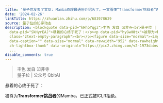 ```yaml
---
title: '量子位发表了文章: Mamba原理最通俗介绍火了，一文看懂“Transformer挑战者”两大主要思想！网友：年度最佳解读'
date: '2024-02-26'
linkTitle: https://zhuanlan.zhihu.com/p/683978639
source: 量子位的知乎动态
description: <blockquote data-pid="kHhbYqgz">丰色 发自 凹非寺<br>量子位 | 公众号 QbitAI</blockquote><p
  data-pid="SkHyrEAJ">悬着的心终于死了：</p><p data-pid="hyGwH8tx">被尊为<b>Transformer挑战者</b>的Mamba，已正式被ICLR拒绝。</p><p
  class="ztext-empty-paragraph"><br></p><figure data-size="normal"><img src="https://pic2.zhimg.com/v2-1973dabea9a91ab42e3f8d08f64ca7d1_1440w.jpg"
  data-caption="" data-size="normal" data-rawwidth="952" data-rawheight="1124" class="origin_image
  zh-lightbox-thumb" data-original="https://pic2.zhimg.com/v2-1973dabea9a91ab42e3f8d08f64ca7d1_r.jp
  ...
disable_comments: true
---
```

<blockquote data-pid="kHhbYqgz">丰色 发自 凹非寺<br>量子位 | 公众号 QbitAI</blockquote><p data-pid="SkHyrEAJ">悬着的心终于死了：</p><p data-pid="hyGwH8tx">被尊为<b>Transformer挑战者</b>的Mamba，已正式被ICLR拒绝。</p><p class="ztext-empty-paragraph"><br></p><figure data-size="normal"><img src="https://pic2.zhimg.com/v2-1973dabea9a91ab42e3f8d08f64ca7d1_1440w.jpg" data-caption="" data-size="normal" data-rawwidth="952" data-rawheight="1124" class="origin_image zh-lightbox-thumb" data-original="https://pic2.zhimg.com/v2-1973dabea9a91ab42e3f8d08f64ca7d1_r.jp ...